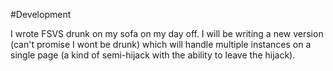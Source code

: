 #Development

I wrote FSVS drunk on my sofa on my day off. I will be writing a new version (can't promise I wont be drunk) which will handle multiple instances on a single page (a kind of semi-hijack with the ability to leave the hijack).

